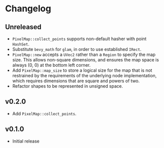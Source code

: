# Changelog

## Unreleased

* `PixelMap::collect_points` supports non-default hasher with point `HashSet`.
* Substitute `bevy_math` for `glam`, in order to use established `IRect`.
* `PixelMap::new` accepts a `UVec2` rather than a `Region` to specify the map size. This allows non-square 
  dimensions, and ensures the map space is always (0, 0) at the bottom left corner.
* Add `PixelMap::map_size` to store a logical size for the map that is not restrained by the requirements
  of the underlying node implementation, which requires dimensions that are square and powers of two.
* Refactor shapes to be represented in unsigned space.

## v0.2.0

* Add `PixelMap::collect_points`.

## v0.1.0

* Initial release
